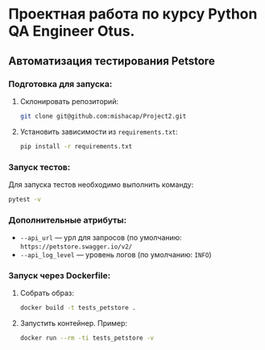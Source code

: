 # Проектная работа по курсу Python QA Engineer Otus.
## Автоматизация тестирования Petstore 

### Подготовка для запуска:

1. Склонировать репозиторий:
   ```bash
   git clone git@github.com:mishacap/Project2.git
   ```

2. Установить зависимости из `requirements.txt`:
   ```bash
   pip install -r requirements.txt
   ```

### Запуск тестов:
Для запуска тестов необходимо выполнить команду:
```bash
pytest -v
```

### Дополнительные атрибуты:
- `--api_url` — урл для запросов (по умолчанию: `https://petstore.swagger.io/v2/`
- `--api_log_level` — уровень логов (по умолчанию: `INFO`)

### Запуск через Dockerfile:

1. Собрать образ:
   ```bash
   docker build -t tests_petstore .
   ```

2. Запустить контейнер. Пример:
   ```bash
   docker run --rm -ti tests_petstore -v
   ```
